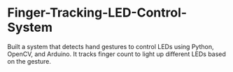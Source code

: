# Finger-Tracking-LED-Control-System
Built a system that detects hand gestures to control LEDs using Python, OpenCV, and Arduino. It tracks finger count to light up different LEDs based on the gesture.
